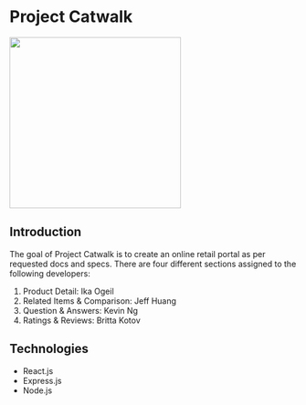 # Project Catwalk
<img src="https://github.com/kinetickingfishers/ProjectCatwalk/blob/main/fec2.gif" width="300">

## Introduction
The goal of Project Catwalk is to create an online retail portal as per requested docs and specs. There are four different sections assigned to the following developers:

1. Product Detail: Ika Ogeil
2. Related Items & Comparison: Jeff Huang
3. Question & Answers: Kevin Ng
4. Ratings & Reviews: Britta Kotov

## Technologies
* React.js
* Express.js
* Node.js
